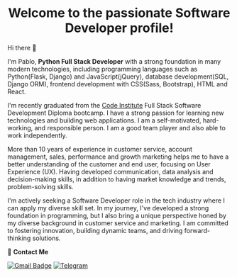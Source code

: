 <h1 align="center">Welcome to the passionate Software Developer profile!</h1>

Hi there 👋

I'm Pablo, **Python Full Stack Developer** with a strong foundation in many modern technologies, including programming languages such as Python(Flask, Django) and JavaScript(jQuery), database development(SQL, Django ORM), frontend development with CSS(Sass, Bootstrap), HTML and React.

I'm recently graduated from the [Code Institute](https://codeinstitute.net/) Full Stack Software Development Diploma bootcamp. I have a strong passion for learning new technologies and building web applications. I am a self-motivated, hard-working, and responsible person. I am a good team player and also able to work independently.

More than 10 years of experience in customer service, account management, sales, performance and growth marketing helps me to have a better understanding of the customer and end user, focusing on User Experience (UX). Having developed communication, data analysis and decision-making skills, in addition to having market knowledge and trends, problem-solving skills.

I'm actively seeking a Software Developer role in the tech industry where I can apply my diverse skill set. In my journey, I've developed a strong foundation in programming, but I also bring a unique perspective honed by my diverse background in customer service and marketing. I am committed to fostering innovation, building dynamic teams, and driving forward-thinking solutions.

:incoming_envelope: **Contact Me**

[![Gmail Badge](https://img.shields.io/badge/-pabloembarach@gmail.com-333333?style=for-the-badge&logo=Gmail&logoColor=white&style=plastic&logoWidth=20&labelColor=c14438&link=mailto:pabloembarach@gmail.com)](mailto:pabloembarach@gmail.com)
[<img src='https://img.shields.io/badge/LinkedIn-333333?style=for-the-badge&logo=linkedin&logoColor=white&style=plastic&logoWidth=20&labelColor=0077B5' alt='Telegram'>](https://www.linkedin.com/in/pablo-embarach-boeira)
